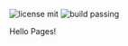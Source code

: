 
![license mit](https://img.shields.io/badge/LICENSE-MIT-brightgreen.svg) 
![build passing](https://travis-ci.com/repotests/githubpages-tutorial.png?branch=master)


Hello Pages!
